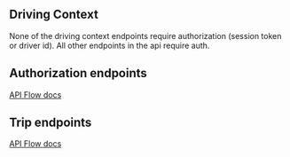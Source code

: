 ## Driving Context

None of the driving context endpoints require authorization (session token or driver id). All other endpoints in the api require auth.

## Authorization endpoints
[API Flow docs](auth-flow.md)

## Trip endpoints
[API Flow docs](trip-flow.md)

